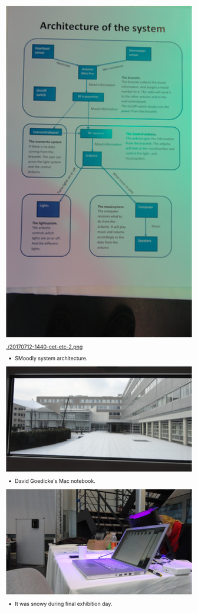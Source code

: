 ![./20170712-1440-cet-etc-1.png](./20170712-1440-cet-etc-1.png)

[./20170712-1440-cet-etc-2.png](./20170712-1440-cet-etc-2.png)

* SMoodly system architecture.

![./20170712-1440-cet-etc-3.png](./20170712-1440-cet-etc-3.png)

* David Goedicke's Mac notebook.

![./20170712-1440-cet-etc-4.png](./20170712-1440-cet-etc-4.png)

* It was snowy during final exhibition day.